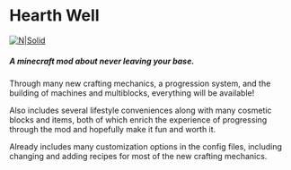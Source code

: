 # Hearth Well

[![N|Solid](https://wolforcept.github.io/hearthwell/docs/everything.jpg)](https://wolforcept.github.io/hearthwell/)

##### A minecraft mod about never leaving your base.
Through many new crafting mechanics, a progression system, and the building of machines and multiblocks, everything will be available!

Also includes several lifestyle conveniences along with many cosmetic blocks and items, both of which enrich the experience of progressing through the mod and hopefully make it fun and worth it.

Already includes many customization options in the config files, including changing and adding recipes for most of the new crafting mechanics.
